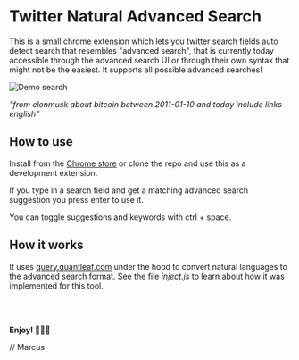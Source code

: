 # Twitter Natural Advanced Search
This is a small chrome extension which lets you twitter search fields auto detect search that resembles "advanced search", that is currently today accessible through the advanced search UI or through their own syntax that might not be the easiest. It supports all possible advanced searches!

![Demo search](/../master/screenshot.PNG?raw=true)

*"from elonmusk about bitcoin between 2011-01-10 and today include links english"*

## How to use
Install from the [Chrome store](https://chrome.google.com/webstore/detail/twitter-natural-advanced/fkjippcbpjcnjfoohfhaghfelfanamee) or clone the repo and use this as a development extension.

If you type in a search field and get a matching advanced search suggestion you press enter to use it.


You can toggle suggestions and keywords with ctrl + space.


## How it works
It uses [query.quantleaf.com](https://query.quantleaf.com) under the hood to convert natural languages to the advanced search format. See the file *inject.js* to learn about how it was implemented for this tool. 

 
<br/>
<br/>

**Enjoy! 🏄🏼‍♀️**

// Marcus